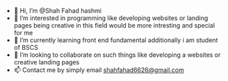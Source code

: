 - 👋 Hi, I’m @Shah Fahad hashmi
- 👀 I’m interested in programming like developing websites or landing pages being creative in this field would be more intresting and special for me 
- 🌱 I’m currently learning front end fundamental additionally i am student of BSCS 
- 💞️ I’m looking to collaborate on such things like developing a websites or creative landing pages 
- 📫 Contact me by simply email shahfahad6626@gmail.com 

<!---
Shahfahad6626/Shahfahad6626 is a ✨ special ✨ repository because its `README.md` (this file) appears on your GitHub profile.
You can click the Preview link to take a look at your changes.
--->
